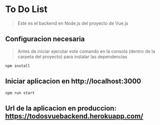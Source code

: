 # To Do List 
> Este es el backend en Node.js del proyecto de Vue.js

## Configuracion necesaria

>  Antes de iniciar ejecutar este comando en la consola (dentro de la carpeta del proyecto) para instalar las dependencias
```
npm install
```

##  Iniciar aplicacion en http://localhost:3000
```
npm run start
```

## Url de la aplicacion en produccion: https://todosvuebackend.herokuapp.com/